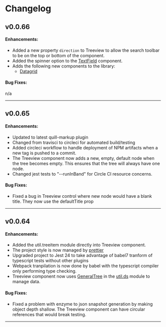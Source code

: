 # Changelog


## v0.0.66
#### Enhancements:

- Added a new property `direction` to Treeview to allow the search toolbar to be on the top or bottom of the component.
- Added the spinner option to the [TextField](https://github.com/jmquigley/gadgets/blob/master/docs/lib/textField/TextField.md) component.
- Adds the following new components to the library:
  - [Datagrid](https://github.com/jmquigley/gadgets/blob/master/docs/lib/datagrid/Datagrid.md)

#### Bug Fixes:

n/a

---

## v0.0.65
#### Enhancements:

- Updated to latest quill-markup plugin
- Changed from travisci to circleci for automated build/testing
- Added circleci workflow to handle deployment of NPM artifacts when a new tag is pushed to a commit.
- The Treeview component now adds a new, empty, default node when the tree becomes empty.  This ensures that the tree will always have one node.
- Changed jest tests to "--runInBand" for Circle CI resource concerns.

#### Bug Fixes:

- Fixed a bug in Treeview control where new node would have a blank title.  They now use the defaultTitle prop

---

## v0.0.64
#### Enhancements:

- Added the util.treeitem module directly into Treeview component.
- The project style is now managed by [prettier](https://prettier.io/)
- Upgraded project to Jest 24 to take advantage of babel7 tranform of typescript tests without other plugins
- Webpack tranpilation is now done by babel with the typescript compiler only performing type checking.
- Treeview component now uses [GeneralTree](https://github.com/jmquigley/util.ds/blob/master/docs/lib/generaltree.md) in the [util.ds](https://github.com/jmquigley/util.ds) module to manage data.

#### Bug Fixes:

- Fixed a problem with enzyme to json snapshot generation by making object depth shallow.  The Treeview component can have circular references that would break testing.

---
